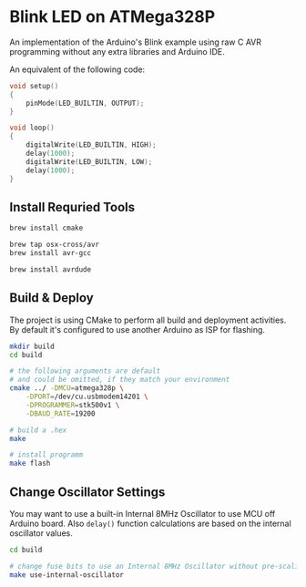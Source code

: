 
# Blink LED on ATMega328P

An implementation of the Arduino's Blink example using raw C AVR programming without any extra libraries and Arduino IDE.

An equivalent of the following code:

```c
void setup() 
{
    pinMode(LED_BUILTIN, OUTPUT);
}

void loop() 
{
    digitalWrite(LED_BUILTIN, HIGH);
    delay(1000);
    digitalWrite(LED_BUILTIN, LOW);
    delay(1000);
}
```

## Install Requried Tools

```sh
brew install cmake

brew tap osx-cross/avr
brew install avr-gcc

brew install avrdude
```

## Build & Deploy

The project is using CMake to perform all build and deployment activities. By default it's configured to use another Arduino as ISP for flashing.

```sh
mkdir build
cd build

# the following arguments are default 
# and could be omitted, if they match your environment
cmake ../ -DMCU=atmega328p \
    -DPORT=/dev/cu.usbmodem14201 \
    -DPROGRAMMER=stk500v1 \
    -DBAUD_RATE=19200

# build a .hex
make

# install programm
make flash
```

## Change Oscillator Settings
You may want to use a built-in Internal 8MHz Oscillator to use MCU off Arduino board. Also `delay()` function calculations are based on the internal oscillator values.

```sh
cd build

# change fuse bits to use an Internal 8MHz Oscillator without pre-scaling
make use-internal-oscillator
```
